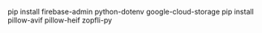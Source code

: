 pip install firebase-admin python-dotenv google-cloud-storage
pip install pillow-avif pillow-heif zopfli-py